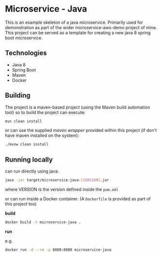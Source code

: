 # Microservice - Java

This is an example skeleton of a java microservice. Primarily used for demonstration as part of the wider microservice-aws-demo project of mine.
This project can be served as a template for creating a new java 8 spring boot microservice.

## Technologies

- Java 8
- Spring Boot
- Maven
- Docker

## Building

The project is a maven-based project (using the Maven build automation tool) so to build the project can execute:

```bash
mvn clean install
```

or can use the supplied _maven wrapper_ provided within this project (if don't have maven installed on the system):

```bash
./mvnw clean install
```

## Running locally

can run directly using java:

```bash
java -jar target/microservice-java-[VERSION].jar
```

where VERSION is the version defined inside the `pom.xml`

or can run inside a Docker container. (A `Dockerfile` is provided as part of this project too)

__build__

```bash
docker build -t microservice-java .
```

__run__

e.g.

```bash
docker run -d --rm -p 8080:8080 microservice-java 
```

